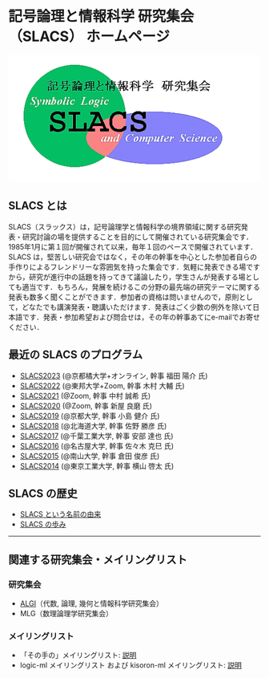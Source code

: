 # 記号論理と情報科学 研究集会（SLACS） ホームページ

![SLACS logo](slacs-general.gif)

## SLACS とは

SLACS（スラックス）は，記号論理学と情報科学の境界領域に関する研究発表・研究討論の場を提供することを目的にして開催されている研究集会です．
1985年1月に第１回が開催されて以来，毎年１回のペースで開催されています．SLACS は，堅苦しい研究会ではなく，その年の幹事を中心とした参加者自らの手作りによるフレンドリーな雰囲気を持った集会です．気軽に発表できる場ですから，研究が進行中の話題を持ってきて議論したり，学生さんが発表する場としても適当です．もちろん，発展を続けるこの分野の最先端の研究テーマに関する発表も数多く聞くことができます．参加者の資格は問いませんので，原則として，どなたでも講演発表・聴講いただけます．発表はごく少数の例外を除いて日本語です．発表・参加希望および問合せは，その年の幹事あてにe-mailでお寄せください．

## 最近の SLACS のプログラム

* [SLACS2023](https://lambda.ski/slacs2023/) (@京都橘大学+オンライン, 幹事 福田 陽介 氏)
* [SLACS2022](https://sites.google.com/view/slacs2022/) (@東邦大学+Zoom, 幹事 木村 大輔 氏)
* [SLACS2021](https://sites.google.com/view/slacs2021/) (@Zoom, 幹事 中村 誠希 氏)
* [SLACS2020](https://sites.google.com/view/slacs2020/) (@Zoom, 幹事 新屋 良磨 氏)
* [SLACS2019](https://sites.google.com/view/slacs-2019/) (@京都大学, 幹事 小島 健介 氏)
* [SLACS2018](https://sites.google.com/view/slacs-2018/) (@北海道大学, 幹事 佐野 勝彦 氏)
* [SLACS2017](2017/) (@千葉工業大学, 幹事 安部 達也 氏)
* [SLACS2016](http://www.st.nanzan-u.ac.jp/info/sasaki/2016slacs/SLACS2016.html) (@名古屋大学, 幹事 佐々木 克巳 氏)
* [SLACS2015](2015/) (@南山大学, 幹事 倉田 俊彦 氏)
* [SLACS2014](https://www.jaist.ac.jp/~y-keita/2014SLACS-NSA/) (@東京工業大学, 幹事 横山 啓太 氏)

## SLACS の歴史

* [SLACS という名前の由来](history/by-hayashi.html)
* [SLACS の歩み](history/)

----

## 関連する研究集会・メイリングリスト

### 研究集会

* [ALGI](https://sites.google.com/site/algimeeting/)（代数, 論理, 幾何と情報科学研究集会）
* MLG（数理論理学研究集会）

### メイリングリスト
* 「その手の」メイリングリスト: [説明](https://groups.google.com/g/sonoteno/about)
* logic-ml メイリングリスト および kisoron-ml メイリングリスト: [説明](https://www.fos.kuis.kyoto-u.ac.jp/mailman3)
